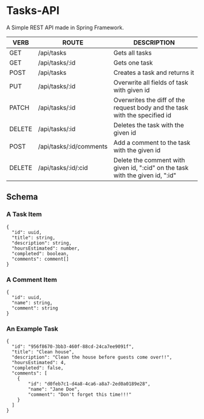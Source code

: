 # Tasks-API
A Simple REST API made in Spring Framework.


| VERB   | ROUTE                   | DESCRIPTION                                                                   |
|--------|-------------------------|-------------------------------------------------------------------------------|
| GET    | /api/tasks              | Gets all tasks                                                                |
| GET    | /api/tasks/:id          | Gets one task                                                                 |
| POST   | /api/tasks              | Creates a task and returns it                                                 |
| PUT    | /api/tasks/:id          | Overwrite all fields of task with given id                                    |
| PATCH  | /api/tasks/:id          | Overwrites the diff of the request body and the task with the specified id    |
| DELETE | /api/tasks/:id          | Deletes the task with the given id                                            |
| POST   | /api/tasks/:id/comments | Add a comment to the task with the given id                                   |
| DELETE | /api/tasks/:id/:cid     | Delete the comment with given id, ":cid" on the task with the given id, ":id" |


## Schema

### A Task Item

```
{
  "id": uuid,
  "title": string,
  "description": string,
  "hoursEstimated": number,
  "completed": boolean,
  "comments": comment[]
}
```

### A Comment Item

```
{
  "id": uuid,
  "name": string,
  "comment": string
}
```

### An Example Task

```
{
  "id": "956f8670-3bb3-460f-88cd-24ca7ee9091f",
  "title": "Clean house",
  "description": "Clean the house before guests come over!!",
  "hoursEstimated": 4,
  "completed": false,
  "comments": [
    {
        "id": "d0feb7c1-d4a8-4ca6-a8a7-2ed0a0189e28",
        "name": "Jane Doe",
        "comment": "Don't forget this time!!!"
    }
  ]
}
```
